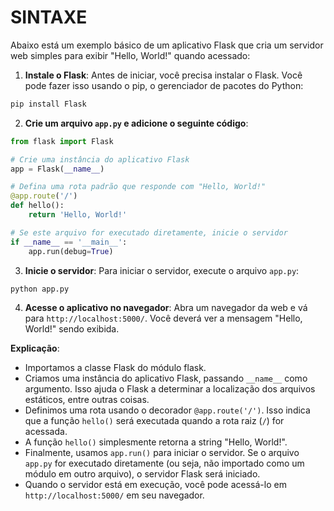 # SINTAXE
Abaixo está um exemplo básico de um aplicativo Flask que cria um servidor web simples para exibir "Hello, World!" quando acessado:

1. **Instale o Flask**:
Antes de iniciar, você precisa instalar o Flask. Você pode fazer isso usando o pip, o gerenciador de pacotes do Python:
```bash
pip install Flask
```

2. **Crie um arquivo `app.py` e adicione o seguinte código**:
```python
from flask import Flask

# Crie uma instância do aplicativo Flask
app = Flask(__name__)

# Defina uma rota padrão que responde com "Hello, World!"
@app.route('/')
def hello():
    return 'Hello, World!'

# Se este arquivo for executado diretamente, inicie o servidor
if __name__ == '__main__':
    app.run(debug=True)
```

3. **Inicie o servidor**:
Para iniciar o servidor, execute o arquivo `app.py`:
```bash
python app.py
```

4. **Acesse o aplicativo no navegador**:
Abra um navegador da web e vá para `http://localhost:5000/`. Você deverá ver a mensagem "Hello, World!" sendo exibida.

**Explicação**:
- Importamos a classe Flask do módulo flask.
- Criamos uma instância do aplicativo Flask, passando `__name__` como argumento. Isso ajuda o Flask a determinar a localização dos arquivos estáticos, entre outras coisas.
- Definimos uma rota usando o decorador `@app.route('/')`. Isso indica que a função `hello()` será executada quando a rota raiz (`/`) for acessada.
- A função `hello()` simplesmente retorna a string "Hello, World!".
- Finalmente, usamos `app.run()` para iniciar o servidor. Se o arquivo `app.py` for executado diretamente (ou seja, não importado como um módulo em outro arquivo), o servidor Flask será iniciado.
- Quando o servidor está em execução, você pode acessá-lo em `http://localhost:5000/` em seu navegador.

